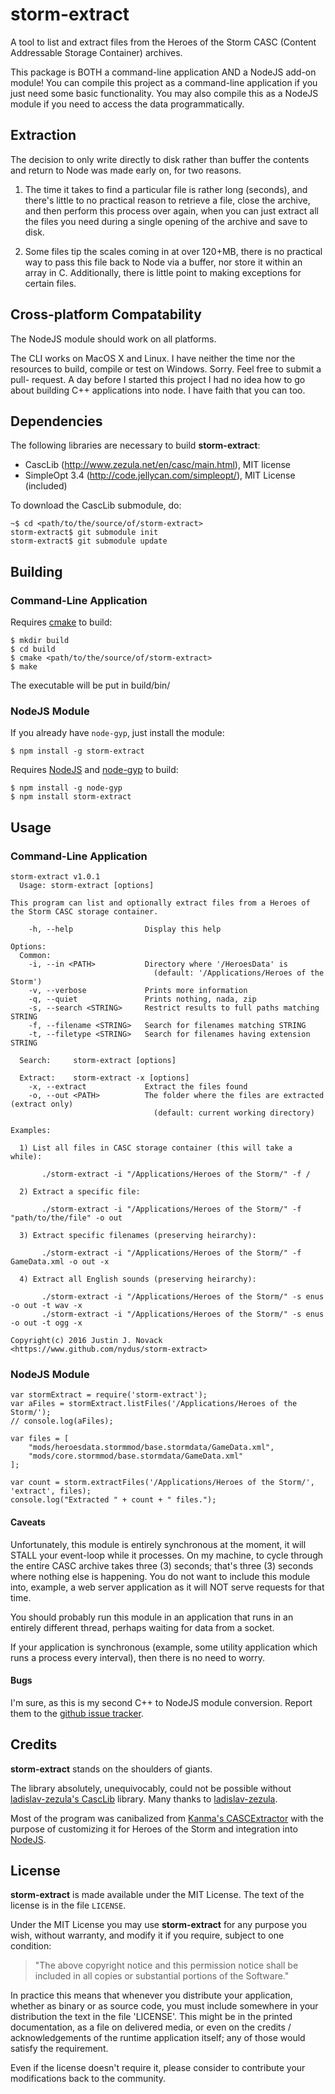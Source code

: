 # storm-extract

A tool to list and extract files from the Heroes of the Storm CASC (Content
Addressable Storage Container) archives.

This package is BOTH a command-line application AND a NodeJS add-on module! You
can compile this project as a command-line application if you just need some
basic functionality.  You may also compile this as a NodeJS module if you need
to access the data programmatically.


## Extraction

The decision to only write directly to disk rather than buffer the contents and
return to Node was made early on, for two reasons.

1. The time it takes to find a particular file is rather long (seconds), and
there's little to no practical reason to retrieve a file, close the archive,
and then perform this process over again, when you can just extract all the
files you need during a single opening of the archive and save to disk.

2. Some files tip the scales coming in at over 120+MB, there is no practical
way to pass this file back to Node via a buffer, nor store it within an array
in C. Additionally, there is little point to making exceptions for certain
files.


## Cross-platform Compatability

The NodeJS module should work on all platforms.

The CLI works on MacOS X and Linux.  I have neither the time nor the resources
to build, compile or test on Windows.  Sorry.  Feel free to submit a pull-
request.  A day before I started this project I had no idea how to go about
building C++ applications into node.  I have faith that you can too.


## Dependencies

The following libraries are necessary to build **storm-extract**:

* CascLib (http://www.zezula.net/en/casc/main.html), MIT license
* SimpleOpt 3.4 (http://code.jellycan.com/simpleopt/), MIT License (included)

To download the CascLib submodule, do:

    ~$ cd <path/to/the/source/of/storm-extract>
    storm-extract$ git submodule init
    storm-extract$ git submodule update


## Building

### Command-Line Application

Requires <a href="http://www.cmake.org/">cmake</a> to build:

    $ mkdir build
    $ cd build
    $ cmake <path/to/the/source/of/storm-extract>
    $ make

The executable will be put in build/bin/

### NodeJS Module

If you already have `node-gyp`, just install the module:

    $ npm install -g storm-extract

Requires <a href="https://www.nodejs.org/>">NodeJS</a> and
<a href="https://www.npmjs.com/package/node-gyp">node-gyp</a> to build:

    $ npm install -g node-gyp
    $ npm install storm-extract


## Usage

### Command-Line Application

```
storm-extract v1.0.1
  Usage: storm-extract [options]

This program can list and optionally extract files from a Heroes of the Storm CASC storage container.

    -h, --help                Display this help

Options:
  Common:
    -i, --in <PATH>           Directory where '/HeroesData' is
                                (default: '/Applications/Heroes of the Storm')
    -v, --verbose             Prints more information
    -q, --quiet               Prints nothing, nada, zip
    -s, --search <STRING>     Restrict results to full paths matching STRING
    -f, --filename <STRING>   Search for filenames matching STRING
    -t, --filetype <STRING>   Search for filenames having extension STRING

  Search:     storm-extract [options]

  Extract:    storm-extract -x [options]
    -x, --extract             Extract the files found
    -o, --out <PATH>          The folder where the files are extracted (extract only)
                                (default: current working directory)

Examples:

  1) List all files in CASC storage container (this will take a while):

       ./storm-extract -i "/Applications/Heroes of the Storm/" -f /

  2) Extract a specific file:

       ./storm-extract -i "/Applications/Heroes of the Storm/" -f "path/to/the/file" -o out

  3) Extract specific filenames (preserving heirarchy):

       ./storm-extract -i "/Applications/Heroes of the Storm/" -f GameData.xml -o out -x

  4) Extract all English sounds (preserving heirarchy):

       ./storm-extract -i "/Applications/Heroes of the Storm/" -s enus -o out -t wav -x
       ./storm-extract -i "/Applications/Heroes of the Storm/" -s enus -o out -t ogg -x

Copyright(c) 2016 Justin J. Novack <https://www.github.com/nydus/storm-extract>
```

### NodeJS Module

    var stormExtract = require('storm-extract');
    var aFiles = stormExtract.listFiles('/Applications/Heroes of the Storm/');
    // console.log(aFiles);

    var files = [
        "mods/heroesdata.stormmod/base.stormdata/GameData.xml",
        "mods/core.stormmod/base.stormdata/GameData.xml"
    ];

    var count = storm.extractFiles('/Applications/Heroes of the Storm/', 'extract', files);
    console.log("Extracted " + count + " files.");

#### Caveats

Unfortunately, this module is entirely synchronous at the moment, it will STALL
your event-loop while it processes.  On my machine, to cycle through the entire
CASC archive takes three (3) seconds; that's three (3) seconds where nothing else
is happening.  You do not want to include this module into, example, a web
server application as it will NOT serve requests for that time.

You should probably run this module in an application that runs in an entirely
different thread, perhaps waiting for data from a socket.

If your application is synchronous (example, some utility application which runs
a process every interval), then there is no need to worry.

#### Bugs

I'm sure, as this is my second C++ to NodeJS module conversion.  Report them to
the [github issue tracker](https://github.com/jnovack/storm-extract/issues).


## Credits

**storm-extract** stands on the shoulders of giants.

The library absolutely, unequivocably, could not be possible without
[ladislav-zezula's CascLib](https://github.com/ladislav-zezula/CascLib)
library.  Many thanks to [ladislav-zezula](https://github.com/ladislav-zezula).

Most of the program was canibalized from
[Kanma's CASCExtractor](https://github.com/Kanma/CASCExtractor/) with the
purpose of customizing it for Heroes of the Storm and integration into
[NodeJS](https://www.nodejs.org).


## License

**storm-extract** is made available under the MIT License. The text of the
license is in the file `LICENSE`.

Under the MIT License you may use **storm-extract** for any purpose you wish,
without warranty, and modify it if you require, subject to one condition:

>   "The above copyright notice and this permission notice shall be included in
>   all copies or substantial portions of the Software."

In practice this means that whenever you distribute your application, whether
as binary or as source code, you must include somewhere in your distribution
the text in the file 'LICENSE'. This might be in the printed documentation, as
a file on delivered media, or even on the credits / acknowledgements of the
runtime application itself; any of those would satisfy the requirement.

Even if the license doesn't require it, please consider to contribute your
modifications back to the community.
